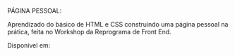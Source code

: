 PÁGINA PESSOAL:

Aprendizado do básico de HTML e CSS construindo uma página pessoal na prática, feita no Workshop da Reprograma de Front End.

Disponível em:
